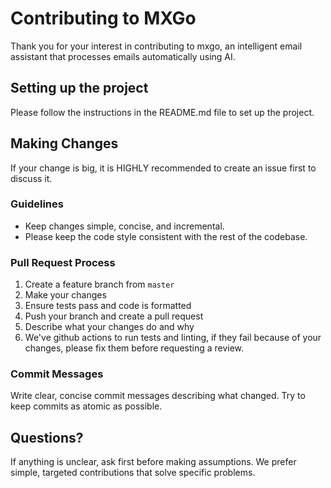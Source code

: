 # Contributing to MXGo

Thank you for your interest in contributing to mxgo, an intelligent email assistant that processes emails automatically using AI.

## Setting up the project

Please follow the instructions in the README.md file to set up the project.

## Making Changes

If your change is big, it is HIGHLY recommended to create an issue first to discuss it.

### Guidelines
- Keep changes simple, concise, and incremental.
- Please keep the code style consistent with the rest of the codebase.

### Pull Request Process
1. Create a feature branch from `master`
2. Make your changes
3. Ensure tests pass and code is formatted
4. Push your branch and create a pull request
5. Describe what your changes do and why
6. We've github actions to run tests and linting, if they fail because of your changes, please fix them before requesting a review.

### Commit Messages
Write clear, concise commit messages describing what changed. Try to keep commits as atomic as possible.

## Questions?
If anything is unclear, ask first before making assumptions. We prefer simple, targeted contributions that solve specific problems.

